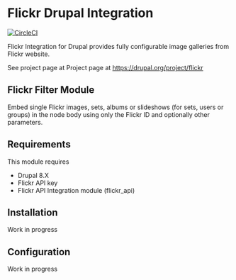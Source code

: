 # Flickr Drupal Integration
[![CircleCI](https://circleci.com/gh/dakkusingh/flickr.svg?style=svg)](https://circleci.com/gh/dakkusingh/flickr)

Flickr Integration for Drupal provides fully configurable 
image galleries from Flickr website. 

See project page at Project page at 
https://drupal.org/project/flickr

## Flickr Filter Module
Embed single Flickr images, sets, albums or slideshows (for sets, users or
groups) in the node body using only the Flickr ID and optionally other
parameters.

## Requirements
This module requires 
* Drupal 8.X
* Flickr API key
* Flickr API Integration module (flickr_api)

## Installation
Work in progress

## Configuration
Work in progress
